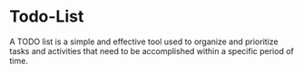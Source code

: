 # Todo-List
A TODO list is a simple and effective tool used to organize and prioritize tasks and activities that need to be accomplished within a specific period of time.
